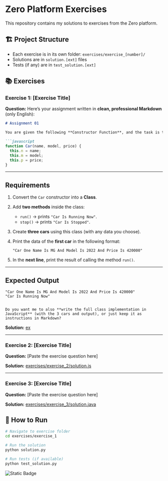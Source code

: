 ﻿# Zero Platform Exercises

This repository contains my solutions to exercises from the Zero platform.

## 🏗️ Project Structure

- Each exercise is in its own folder: `exercises/exercise_[number]/`
- Solutions are in `solution.[ext]` files
- Tests (if any) are in `test_solution.[ext]`

## 📚 Exercises

### Exercise 1: [Exercise Title]
**Question:** Here’s your assignment written in **clean, professional Markdown** (only English):

````markdown
# Assignment 01

You are given the following **Constructor Function**, and the task is to convert it into **Class Syntax**.

```javascript
function Car(name, model, price) {
  this.n = name;
  this.m = model;
  this.p = price;
}
````

---

## Requirements

1. Convert the `Car` constructor into a **Class**.

2. Add **two methods** inside the class:

   * `run()` → prints `"Car Is Running Now"`.
   * `stop()` → prints `"Car Is Stopped"`.

3. Create **three cars** using this class (with any data you choose).

4. Print the data of the **first car** in the following format:

   ```
   "Car One Name Is MG And Model Is 2022 And Price Is 420000"
   ```

5. In the **next line**, print the result of calling the method `run()`.

---

## Expected Output

```
"Car One Name Is MG And Model Is 2022 And Price Is 420000"
"Car Is Running Now"
```

```

Do you want me to also **write the full class implementation in JavaScript** (with the 3 cars and output), or just keep it as instructions in Markdown?
```


**Solution:** [ex](./exercises/exercise_1/solution.py)

---

### Exercise 2: [Exercise Title] 
**Question:** [Paste the exercise question here]

**Solution:** [exercises/exercise_2/solution.js](./exercises/exercise_2/solution.js)

---

### Exercise 3: [Exercise Title]
**Question:** [Paste the exercise question here]

**Solution:** [exercises/exercise_3/solution.java](./exercises/exercise_3/solution.java)

## 🚀 How to Run

```bash
# Navigate to exercise folder
cd exercises/exercise_1

# Run the solution
python solution.py

# Run tests (if available)
python test_solution.py
```

![Static Badge]([https://img.shields.io/badge/:badgeContent](https://img.shields.io/badge/just%20the%20message-8A2BE2))



